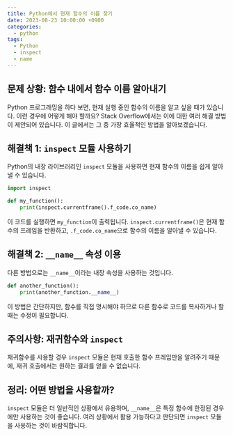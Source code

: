 ```yaml
---
title: Python에서 현재 함수의 이름 찾기
date: 2023-08-23 10:00:00 +0900
categories:
  - python
tags:
  - Python
  - inspect
  - name
---
```

## 문제 상황: 함수 내에서 함수 이름 알아내기

Python 프로그래밍을 하다 보면, 현재 실행 중인 함수의 이름을 알고 싶을 때가 있습니다. 이런 경우에 어떻게 해야 할까요? Stack Overflow에서는 이에 대한 여러 해결 방법이 제안되어 있습니다. 이 글에서는 그 중 가장 효율적인 방법을 알아보겠습니다.

## 해결책 1: `inspect` 모듈 사용하기

Python의 내장 라이브러리인 `inspect` 모듈을 사용하면 현재 함수의 이름을 쉽게 알아낼 수 있습니다. 

```python
import inspect

def my_function():
    print(inspect.currentframe().f_code.co_name)
```

이 코드를 실행하면 `my_function`이 출력됩니다. `inspect.currentframe()`은 현재 함수의 프레임을 반환하고, `.f_code.co_name`으로 함수의 이름을 알아낼 수 있습니다.

## 해결책 2: `__name__` 속성 이용

다른 방법으로는 `__name__`이라는 내장 속성을 사용하는 것입니다.

```python
def another_function():
    print(another_function.__name__)
```

이 방법은 간단하지만, 함수를 직접 명시해야 하므로 다른 함수로 코드를 복사하거나 할 때는 수정이 필요합니다.

## 주의사항: 재귀함수와 `inspect`

재귀함수를 사용할 경우 `inspect` 모듈은 현재 호출한 함수 프레임만을 알려주기 때문에, 재귀 호출에서는 원하는 결과를 얻을 수 없습니다.

## 정리: 어떤 방법을 사용할까?

`inspect` 모듈은 더 일반적인 상황에서 유용하며, `__name__`은 특정 함수에 한정된 경우에만 사용하는 것이 좋습니다. 여러 상황에서 활용 가능하다고 판단되면 `inspect` 모듈을 사용하는 것이 바람직합니다.